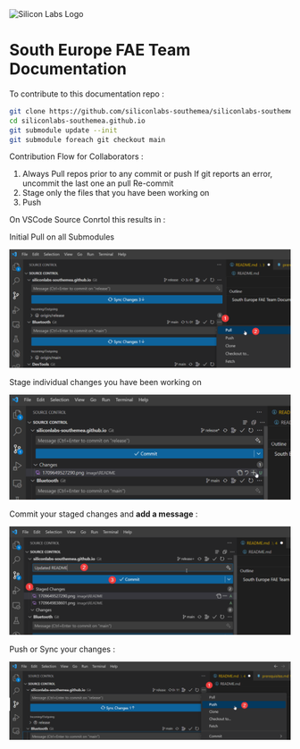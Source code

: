 <img src="assets/images/homepage_logo.png" alt="Silicon Labs Logo" width="200">

# South Europe FAE Team Documentation

To contribute to this documentation repo :

```bash
git clone https://github.com/siliconlabs-southemea/siliconlabs-southemea.github.io.git
cd siliconlabs-southemea.github.io
git submodule update --init
git submodule foreach git checkout main
```

Contribution Flow for Collaborators : 

1. Always Pull repos prior to any commit or push
   If git reports an error, uncommit the last one an pull
   Re-commit
2. Stage only the files that you have been working on
3. Push

On VSCode Source Conrtol this results in : 

Initial Pull on all Submodules

![1709649527290](image/README/1709649527290.png)

Stage individual changes you have been working on

![1709649838601](image/README/1709649838601.png)

Commit your staged changes and **add a message** :

![1709650004184](image/README/1709650004184.png)

Push or Sync your changes :

![1709650076314](image/README/1709650076314.png)
